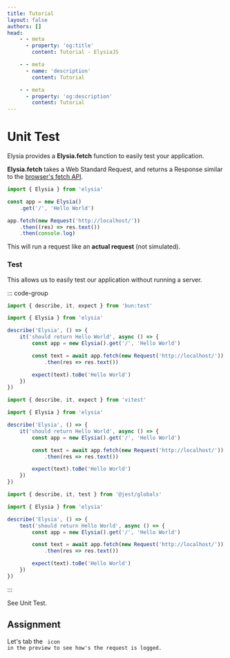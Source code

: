 ```yaml
---
title: Tutorial
layout: false
authors: []
head:
    - - meta
      - property: 'og:title'
        content: Tutorial - ElysiaJS

    - - meta
      - name: 'description'
        content: Tutorial

    - - meta
      - property: 'og:description'
        content: Tutorial
---
```


<script setup lang="ts">
import { Elysia } from 'elysia'

import { Code } from 'lucide-vue-next'

import Editor from '../../../components/xiao/playground/playground.vue'
import DocLink from '../../../components/xiao/doc-link/doc-link.vue'
import Playground from '../../../components/nearl/playground.vue'

import { code, testcases } from './data'
</script>

<Editor :code="code" :testcases="testcases">

# Unit Test

Elysia provides a **Elysia.fetch** function to easily test your application.

**Elysia.fetch** takes a Web Standard Request, and returns a Response similar to the <a href="https://developer.mozilla.org/en-US/docs/Web/API/Fetch_API" target="_blank">browser's fetch API</a>.

```typescript
import { Elysia } from 'elysia'

const app = new Elysia()
	.get('/', 'Hello World')

app.fetch(new Request('http://localhost/'))
	.then((res) => res.text())
	.then(console.log)
```

This will run a request like an **actual request** (not simulated).

### Test
This allows us to easily test our application without running a server.

::: code-group

```typescript [Bun Test]
import { describe, it, expect } from 'bun:test'

import { Elysia } from 'elysia'

describe('Elysia', () => {
	it('should return Hello World', async () => {
		const app = new Elysia().get('/', 'Hello World')

		const text = await app.fetch(new Request('http://localhost/'))
			.then(res => res.text())

		expect(text).toBe('Hello World')
	})
})
```

```typescript [Vitest]
import { describe, it, expect } from 'vitest'

import { Elysia } from 'elysia'

describe('Elysia', () => {
	it('should return Hello World', async () => {
		const app = new Elysia().get('/', 'Hello World')

		const text = await app.fetch(new Request('http://localhost/'))
			.then(res => res.text())

		expect(text).toBe('Hello World')
	})
})
```

```typescript [Jest]
import { describe, it, test } from '@jest/globals'

import { Elysia } from 'elysia'

describe('Elysia', () => {
	test('should return Hello World', async () => {
		const app = new Elysia().get('/', 'Hello World')

		const text = await app.fetch(new Request('http://localhost/'))
			.then(res => res.text())

		expect(text).toBe('Hello World')
	})
})
```

:::

See <DocLink href="/patterns/unit-test.html">Unit Test</DocLink>.

## Assignment

Let's tab the <Code size="18" class="inline -translate-y-0.5" /> icon in the preview to see how's the request is logged.

</Editor>
